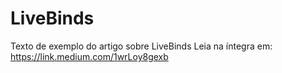 # LiveBinds
Texto de exemplo do artigo sobre LiveBinds
Leia na íntegra em: https://link.medium.com/1wrLoy8gexb
